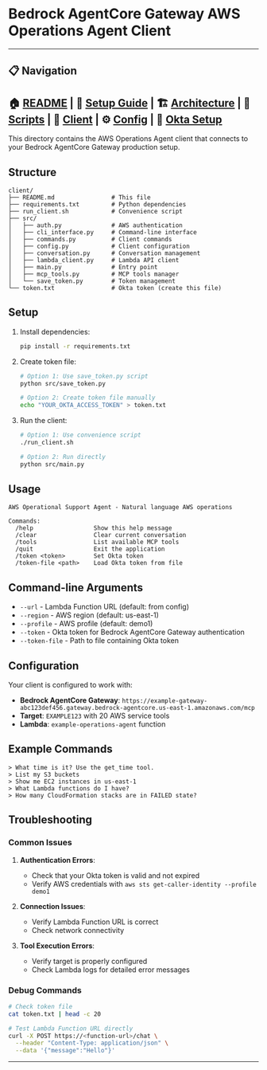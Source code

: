 # Bedrock AgentCore Gateway AWS Operations Agent Client

---
## 📋 Navigation
**🏠 [README](../README.md)** | **📖 [Setup Guide](../docs/SETUP.md)** | **🏗️ [Architecture](../docs/ARCHITECTURE-FLOW.md)** | **🔧 [Scripts](../scripts/README.md)** | **🤖 [Client](README.md)** | **⚙️ [Config](../configs/README.md)** | **🔐 [Okta Setup](../okta-auth/OKTA-OPENID-PKCE-SETUP.md)**
---

This directory contains the AWS Operations Agent client that connects to your Bedrock AgentCore Gateway production setup.

## Structure

```
client/
├── README.md                # This file
├── requirements.txt         # Python dependencies
├── run_client.sh            # Convenience script
├── src/
│   ├── auth.py              # AWS authentication
│   ├── cli_interface.py     # Command-line interface
│   ├── commands.py          # Client commands
│   ├── config.py            # Client configuration
│   ├── conversation.py      # Conversation management
│   ├── lambda_client.py     # Lambda API client
│   ├── main.py              # Entry point
│   ├── mcp_tools.py         # MCP tools manager
│   └── save_token.py        # Token management
└── token.txt                # Okta token (create this file)
```

## Setup

1. Install dependencies:
   ```bash
   pip install -r requirements.txt
   ```

2. Create token file:
   ```bash
   # Option 1: Use save_token.py script
   python src/save_token.py
   
   # Option 2: Create token file manually
   echo "YOUR_OKTA_ACCESS_TOKEN" > token.txt
   ```

3. Run the client:
   ```bash
   # Option 1: Use convenience script
   ./run_client.sh
   
   # Option 2: Run directly
   python src/main.py
   ```

## Usage

```
AWS Operational Support Agent - Natural language AWS operations

Commands:
  /help                 Show this help message
  /clear                Clear current conversation
  /tools                List available MCP tools
  /quit                 Exit the application
  /token <token>        Set Okta token
  /token-file <path>    Load Okta token from file
```

## Command-line Arguments

- `--url` - Lambda Function URL (default: from config)
- `--region` - AWS region (default: us-east-1)
- `--profile` - AWS profile (default: demo1)
- `--token` - Okta token for Bedrock AgentCore Gateway authentication
- `--token-file` - Path to file containing Okta token

## Configuration

Your client is configured to work with:
- **Bedrock AgentCore Gateway**: `https://example-gateway-abc123def456.gateway.bedrock-agentcore.us-east-1.amazonaws.com/mcp`
- **Target**: `EXAMPLE123` with 20 AWS service tools
- **Lambda**: `example-operations-agent` function

## Example Commands

```
> What time is it? Use the get_time tool.
> List my S3 buckets
> Show me EC2 instances in us-east-1
> What Lambda functions do I have?
> How many CloudFormation stacks are in FAILED state?
```

## Troubleshooting

### Common Issues

1. **Authentication Errors**:
   - Check that your Okta token is valid and not expired
   - Verify AWS credentials with `aws sts get-caller-identity --profile demo1`

2. **Connection Issues**:
   - Verify Lambda Function URL is correct
   - Check network connectivity

3. **Tool Execution Errors**:
   - Verify target is properly configured
   - Check Lambda logs for detailed error messages

### Debug Commands

```bash
# Check token file
cat token.txt | head -c 20

# Test Lambda Function URL directly
curl -X POST https://<function-url>/chat \
  --header "Content-Type: application/json" \
  --data '{"message":"Hello"}'
```

---
